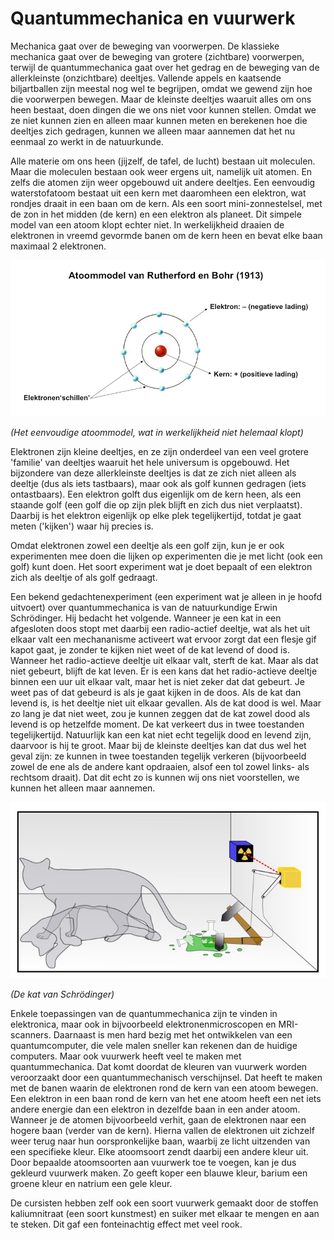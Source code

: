 # Quantummechanica en vuurwerk
Mechanica gaat over de beweging van voorwerpen. De klassieke mechanica gaat over de beweging van grotere (zichtbare) voorwerpen, terwijl de quantummechanica gaat over het gedrag en de beweging van de allerkleinste (onzichtbare) deeltjes. Vallende appels en kaatsende biljartballen zijn meestal nog wel te begrijpen, omdat we gewend zijn hoe die voorwerpen bewegen. Maar de kleinste deeltjes waaruit alles om ons heen bestaat, doen dingen die we ons niet voor kunnen stellen. Omdat we ze niet kunnen zien en alleen maar kunnen meten en berekenen hoe die deeltjes zich gedragen, kunnen we alleen maar aannemen dat het nu eenmaal zo werkt in de natuurkunde.

Alle materie om ons heen (jijzelf, de tafel, de lucht) bestaan uit moleculen. Maar die moleculen bestaan ook weer ergens uit, namelijk uit atomen. En zelfs die atomen zijn weer opgebouwd uit andere deeltjes. Een eenvoudig waterstofatoom bestaat uit een kern met daaromheen een elektron, wat rondjes draait in een baan om de kern. Als een soort mini-zonnestelsel, met de zon in het midden (de kern) en een elektron als planeet. Dit simpele model van een atoom klopt echter niet. In werkelijkheid draaien de elektronen in vreemd gevormde banen om de kern heen en bevat elke baan maximaal 2 elektronen.

![atoommodel](atoommodel.png)

*(Het eenvoudige atoommodel, wat in werkelijkheid niet helemaal klopt)*

Elektronen zijn kleine deeltjes, en ze zijn onderdeel van een veel grotere 'familie' van deeltjes waaruit het hele universum is opgebouwd. Het bijzondere van deze allerkleinste deeltjes is dat ze zich niet alleen als deeltje (dus als iets tastbaars), maar ook als golf kunnen gedragen (iets ontastbaars). Een elektron golft dus eigenlijk om de kern heen, als een staande golf (een golf die op zijn plek blijft en zich dus niet verplaatst). Daarbij is het elektron eigenlijk op elke plek tegelijkertijd, totdat je gaat meten ('kijken') waar hij precies is.

Omdat elektronen zowel een deeltje als een golf zijn, kun je er ook experimenten mee doen die lijken op experimenten die je met licht (ook een golf) kunt doen. Het soort experiment wat je doet bepaalt of een elektron zich als deeltje of als golf gedraagt.

Een bekend gedachtenexperiment (een experiment wat je alleen in je hoofd uitvoert) over quantummechanica is van de natuurkundige Erwin Schrödinger. Hij bedacht het volgende. Wanneer je een kat in een afgesloten doos stopt met daarbij een radio-actief deeltje, wat als het uit elkaar valt een mechananisme activeert wat ervoor zorgt dat een flesje gif kapot gaat, je zonder te kijken niet weet of de kat levend of dood is. Wanneer het radio-actieve deeltje uit elkaar valt, sterft de kat. Maar als dat niet gebeurt, blijft de kat leven. Er is een kans dat het radio-actieve deeltje binnen een uur uit elkaar valt, maar het is niet zeker dat dat gebeurt. Je weet pas of dat gebeurd is als je gaat kijken in de doos. Als de kat dan levend is, is het deeltje niet uit elkaar gevallen. Als de kat dood is wel. Maar zo lang je dat niet weet, zou je kunnen zeggen dat de kat zowel dood als levend is op hetzelfde moment. De kat verkeert dus in twee toestanden tegelijkertijd. Natuurlijk kan een kat niet echt tegelijk dood en levend zijn, daarvoor is hij te groot. Maar bij de kleinste deeltjes kan dat dus wel het geval zijn: ze kunnen in twee toestanden tegelijk verkeren (bijvoorbeeld zowel de ene als de andere kant opdraaien, alsof een tol zowel links- als rechtsom draait). Dat dit echt zo is kunnen wij ons niet voorstellen, we kunnen het alleen maar aannemen.

![schrodinger](schrodinger.jpg)

*(De kat van Schrödinger)*

Enkele toepassingen van de quantummechanica zijn te vinden in elektronica, maar ook in bijvoorbeeld elektronenmicroscopen en MRI-scanners. Daarnaast is men hard bezig met het ontwikkelen van een quantumcomputer, die vele malen sneller kan rekenen dan de huidige computers. Maar ook vuurwerk heeft veel te maken met quantummechanica. Dat komt doordat de kleuren van vuurwerk worden veroorzaakt door een quantummechanisch verschijnsel. Dat heeft te maken met de banen waarin de elektronen rond de kern van een atoom bewegen. Een elektron in een baan rond de kern van het ene atoom heeft een net iets andere energie dan een elektron in dezelfde baan in een ander atoom. Wanneer je de atomen bijvoorbeeld verhit, gaan de elektronen naar een hogere baan (verder van de kern). Hierna vallen de elektronen uit zichzelf weer terug naar hun oorspronkelijke baan, waarbij ze licht uitzenden van een specifieke kleur. Elke atoomsoort zendt daarbij een andere kleur uit. Door bepaalde atoomsoorten aan vuurwerk toe te voegen, kan je dus gekleurd vuurwerk maken. Zo geeft koper een blauwe kleur, barium een groene kleur en natrium een gele kleur.

De cursisten hebben zelf ook een soort vuurwerk gemaakt door de stoffen kaliumnitraat (een soort kunstmest) en suiker met elkaar te mengen en aan te steken. Dit gaf een fonteinachtig effect met veel rook.
